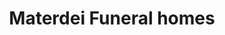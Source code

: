 ---
title: "Materdei Funeral homes"
url: /borongan-city/materdei-funeral-homes/
shop: funeral directors
---